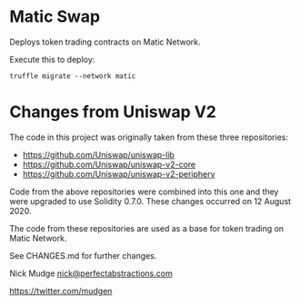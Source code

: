 # Matic Swap

Deploys token trading contracts on Matic Network.

Execute this to deploy:

`truffle migrate --network matic`

# Changes from Uniswap V2

The code in this project was originally taken from these three repositories:
* https://github.com/Uniswap/uniswap-lib
* https://github.com/Uniswap/uniswap-v2-core
* https://github.com/Uniswap/uniswap-v2-periphery

Code from the above repositories were combined into this one and they were upgraded to use Solidity 0.7.0.
These changes occurred on 12 August 2020.

The code from these repositories are used as a base for token trading on Matic Network.

See CHANGES.md for further changes.

Nick Mudge <nick@perfectabstractions.com>

https://twitter.com/mudgen


